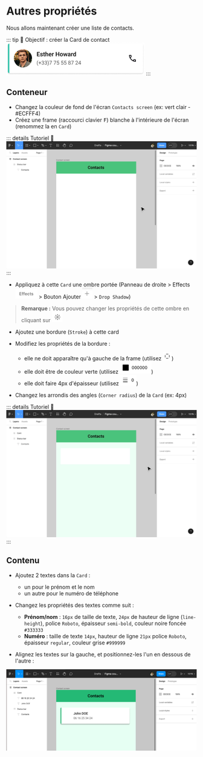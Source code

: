 # Autres propriétés

Nous allons maintenant créer une liste de contacts. 

::: tip 🎯 Objectif : créer la Card de contact 
![contact card frame](../../../assets/img/figma/theory/ui-elements/properties/contact-card-frame.png)
:::

## Conteneur

- Changez la couleur de fond de l'écran `Contacts screen` (ex: vert clair - #ECFFF4)
- Créez une frame (raccourci clavier <kbd>F</kbd>) blanche à l'intérieure de l'écran (renommez la en `Card`)

::: details Tutoriel 🎥
![create card frame](../../../assets/img/figma/theory/ui-elements/properties/create-card-frame.gif)
:::

- Appliquez à cette `Card` une ombre portée (Panneau de droite > Effects ![design panel effects section](../../../assets/img/figma/theory/ui-elements/properties/design-panel-effects-section.png) > Bouton Ajouter ![design panel add button](../../../assets/img/figma/theory/ui-elements/properties/design-panel-add-button.png) > `Drop Shadow`)

> **Remarque :** Vous pouvez changer les propriétés de cette ombre en cliquant sur ![effect properties button](../../../assets/img/figma/theory/ui-elements/properties/effect-properties-button.png)

- Ajoutez une bordure (`Stroke`) à cette card
- Modifiez les propriétés de la bordure :
    - elle ne doit apparaître qu'à gauche de la frame (utilisez ![stroke side selection](../../../assets/img/figma/theory/ui-elements/properties/stroke-side-selection.png))
    - elle doit être de couleur verte (utilisez ![stroke color selection](../../../assets/img/figma/theory/ui-elements/properties/stroke-color-selection.png))
    - elle doit faire 4px d'épaisseur (utilisez ![stroke weight selection](../../../assets/img/figma/theory/ui-elements/properties/stroke-weight-selection.png))

- Changez les arrondis des angles (`Corner radius`) de la `Card` (ex: 4px)

::: details Tutoriel 🎥
![properties card frame](../../../assets/img/figma/theory/ui-elements/properties/properties-card-frame.gif)
:::

## Contenu


- Ajoutez 2 textes dans la `Card` :
    - un pour le prénom et le nom
    - un autre pour le numéro de téléphone

- Changez les propriétés des textes comme suit :
    - **Prénom/nom** : `16px` de taille de texte, `24px` de hauteur de ligne (`line-height`), police `Roboto`, épaisseur `semi-bold`, couleur noire foncée `#333333`
    - **Numéro** : taille de texte `14px`, hauteur de ligne `21px` police `Roboto`, épaisseur `regular`, couleur grise `#999999`

- Alignez les textes sur la gauche, et positionnez-les l'un en dessous de l'autre :

![create card name number](../../../assets/img/figma/theory/ui-elements/properties/create-card-name-number.png)